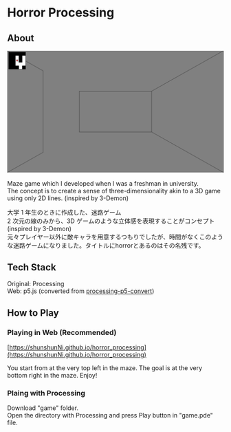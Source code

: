 # Horror Processing

## About
![img](static/thumb.png)

Maze game which I developed when I was a freshman in university.  
The concept is to create a sense of three-dimensionality akin to a 3D game using only 2D lines. (inspired by 3-Demon)

大学 1 年生のときに作成した、迷路ゲーム  
2 次元の線のみから、3D ゲームのような立体感を表現することがコンセプト (inspired by 3-Demon)  
元々プレイヤー以外に敵キャラを用意するつもりでしたが、時間がなくこのような迷路ゲームになりました。タイトルにhorrorとあるのはその名残です。


## Tech Stack
Original: Processing  
Web: p5.js (converted from [processing-p5-convert](https://dkessner.github.io/processing-p5-convert/))

## How to Play
### Playing in Web (Recommended)

[https://shunshunNi.github.io/horror_processing](https://shunshunNi.github.io/horror_processing)

You start from at the very top left in the maze. The goal is at the very bottom right in the maze. Enjoy! 

### Plaing with Processing

Download "game" folder.  
Open the directory with Processing and press Play button in "game.pde" file.
